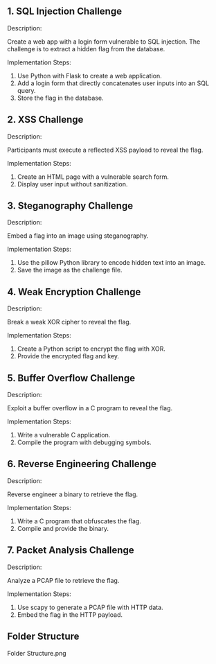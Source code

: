 ## 1. SQL Injection Challenge

Description: 

Create a web app with a login form vulnerable to SQL injection. The challenge is to extract a hidden flag from the database.

Implementation Steps:

1. Use Python with Flask to create a web application.
2. Add a login form that directly concatenates user inputs into an SQL query.
3. Store the flag in the database.


## 2. XSS Challenge

Description: 

Participants must execute a reflected XSS payload to reveal the flag.

Implementation Steps:

1. Create an HTML page with a vulnerable search form.
2. Display user input without sanitization.


## 3. Steganography Challenge

Description: 

Embed a flag into an image using steganography.

Implementation Steps:

1. Use the pillow Python library to encode hidden text into an image.
2. Save the image as the challenge file.


## 4. Weak Encryption Challenge

Description: 

Break a weak XOR cipher to reveal the flag.

Implementation Steps:

1. Create a Python script to encrypt the flag with XOR.
2. Provide the encrypted flag and key.


## 5. Buffer Overflow Challenge

Description: 

Exploit a buffer overflow in a C program to reveal the flag.

Implementation Steps:

1. Write a vulnerable C application.
2. Compile the program with debugging symbols.


## 6. Reverse Engineering Challenge

Description: 

Reverse engineer a binary to retrieve the flag.

Implementation Steps:

1. Write a C program that obfuscates the flag.
2. Compile and provide the binary.


## 7. Packet Analysis Challenge

Description: 

Analyze a PCAP file to retrieve the flag.

Implementation Steps:

1. Use scapy to generate a PCAP file with HTTP data.
2. Embed the flag in the HTTP payload.

## Folder Structure

Folder Structure.png
